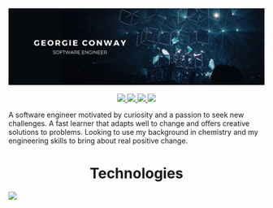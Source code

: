 <img src="georgie conway (1).png">
<p align="center">
  <a href="https://twitter.com/dopeantelope_" target="_blank">
    <img src="https://img.shields.io/badge/|-TWITTER-214357?style=for-the-badge&logo=twitter&logoColor=FFF"/>
  </a>
  <a href="https://www.linkedin.com/in/georgieconway/" target="_blank">
    <img src="https://img.shields.io/badge/|-LINKEDIN-214357?style=for-the-badge&logo=linkedin&logoColor=FFF"/>
  </a>
  <a href="https://www.georgieconway.com" target="_blank">
    <img src="https://img.shields.io/badge/|-WEBSITE-214357?style=for-the-badge&logo=atom&logoColor=FFF)"/>
  </a>
  <a href="mailto: georgieaconway@gmail.com" target="_blank">
    <img src="https://img.shields.io/badge/|-CONTACT_ME-214357?style=for-the-badge&logo=mailgun&logoColor=FFF"/>
  </a>
</p>

A software engineer motivated by curiosity and a passion to seek new challenges. A fast learner that adapts well to change and offers creative solutions to problems. Looking to use my background in chemistry and my engineering skills to bring about real positive change.

<h1 align="center">Technologies</h1>

<img src="https://img.shields.io/static/v1?label=|&message=HTML5&color=%23E34F26&style=for-the-badge&logo=html5"/>


<!--
**dopeantelope/dopeantelope** is a ✨ _special_ ✨ repository because its `README.md` (this file) appears on your GitHub profile.

Here are some ideas to get you started:

- 🔭 I’m currently working on ...
- 🌱 I’m currently learning ...
- 👯 I’m looking to collaborate on ...
- 🤔 I’m looking for help with ...
- 💬 Ask me about ...
- 📫 How to reach me: ...
- 😄 Pronouns: ...
- ⚡ Fun fact: ...
-->


